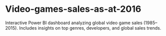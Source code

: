 # Video-games-sales-as-at-2016
Interactive Power BI dashboard analyzing global video game sales (1985–2015). Includes insights on top genres, developers, and global sales trends.
